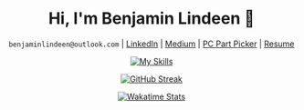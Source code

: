 <div align="center">

# Hi, I'm Benjamin Lindeen 👋

`benjaminlindeen@outlook.com` | [LinkedIn](https://www.linkedin.com/in/benjaminlindeen) | [Medium](https://medium.com/@benjaminlindeen) | [PC Part Picker](https://pcpartpicker.com/user/Asian_PC_Guy/saved/) | [Resume](https://docs.google.com/document/d/1umGJqfcDb26GyK_wBpfdNIRu-HMwFcV4mJjp5U9vrVI/edit?usp=sharing)

[![My Skills](https://skillicons.dev/icons?i=python,javascript,r,mysql,react,flask)](https://skillicons.dev)

[![GitHub Streak](https://streak-stats.demolab.com/?user=benjaminlindeen&theme=dark)](https://git.io/streak-stats)

[![Wakatime Stats](https://github-readme-stats.vercel.app/api/wakatime?username=benjaminlindeen&layout=compact&theme=radical)](https://wakatime.com/@benjaminlindeen)

</div>
